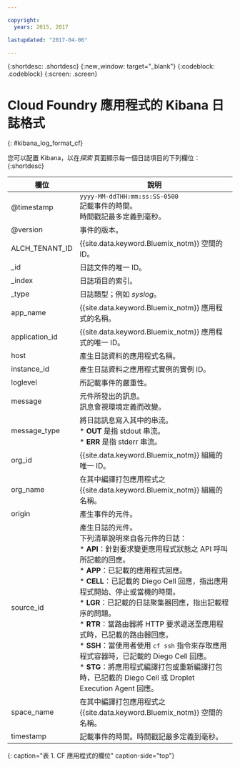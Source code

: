 ```yaml
---

copyright:
  years: 2015, 2017

lastupdated: "2017-04-06"

---
```



{:shortdesc: .shortdesc}
{:new_window: target="_blank"}
{:codeblock: .codeblock}
{:screen: .screen}


# Cloud Foundry 應用程式的 Kibana 日誌格式
{: #kibana_log_format_cf}

您可以配置 Kibana，以在*探索* 頁面顯示每一個日誌項目的下列欄位：
{:shortdesc}

| 欄位 | 說明 |
|-------|-------------|
| @timestamp | `yyyy-MM-ddTHH:mm:ss:SS-0500`  <br> 記載事件的時間。<br> 時間戳記最多定義到毫秒。 |
| @version | 事件的版本。 |
| ALCH_TENANT_ID | {{site.data.keyword.Bluemix_notm}} 空間的 ID。 |
| \_id | 日誌文件的唯一 ID。 |
| \_index | 日誌項目的索引。 |
| \_type | 日誌類型；例如 *syslog*。 |
| app_name | {{site.data.keyword.Bluemix_notm}} 應用程式的名稱。 |
| application_id | {{site.data.keyword.Bluemix_notm}} 應用程式的唯一 ID。 |
| host | 產生日誌資料的應用程式名稱。 |
| instance_id | 產生日誌資料之應用程式實例的實例 ID。 |
| loglevel | 所記載事件的嚴重性。 |
| message | 元件所發出的訊息。<br> 訊息會視環境定義而改變。 |
| message_type | 將日誌訊息寫入其中的串流。<br> * **OUT** 是指 stdout 串流。<br> * **ERR** 是指 stderr 串流。 |
| org_id | {{site.data.keyword.Bluemix_notm}} 組織的唯一 ID。 |
| org_name | 在其中編譯打包應用程式之 {{site.data.keyword.Bluemix_notm}} 組織的名稱。 |
| origin | 產生事件的元件。 |
| source_id | 產生日誌的元件。<br> 下列清單說明來自各元件的日誌：<br> * **API**：針對要求變更應用程式狀態之 API 呼叫所記載的回應。<br> * **APP**：已記載的應用程式回應。<br> * **CELL**：已記載的 Diego Cell 回應，指出應用程式開始、停止或當機的時間。<br> * **LGR**：已記載的日誌聚集器回應，指出記載程序的問題。<br> * **RTR**：當路由器將 HTTP 要求遞送至應用程式時，已記載的路由器回應。<br> * **SSH**：當使用者使用 `cf ssh` 指令來存取應用程式容器時，已記載的 Diego Cell 回應。<br> * **STG**：將應用程式編譯打包或重新編譯打包時，已記載的 Diego Cell 或 Droplet Execution Agent 回應。 |
| space_name | 在其中編譯打包應用程式之 {{site.data.keyword.Bluemix_notm}} 空間的名稱。 |
| timestamp | 記載事件的時間。時間戳記最多定義到毫秒。 |
{: caption="表 1. CF 應用程式的欄位" caption-side="top"}



